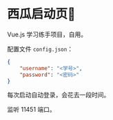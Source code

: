 # 西瓜启动页🍉

Vue.js 学习练手项目，自用。

配置文件 `config.json`：

```json
{
    "username": "<学号>",
    "password": "<密码>"
}
```

每次启动自动登录，会花去一段时间。

监听 11451 端口。